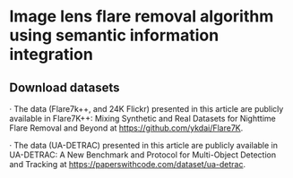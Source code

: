 # Image lens flare removal algorithm using semantic information integration
## Download datasets



· The data (Flare7k++, and 24K Flickr) presented in this article are publicly available in Flare7K++: Mixing Synthetic and Real Datasets for Nighttime Flare Removal and Beyond at https://github.com/ykdai/Flare7K.

· The data (UA-DETRAC) presented in this article are publicly available in UA-DETRAC: A New Benchmark and Protocol for Multi-Object Detection and Tracking at https://paperswithcode.com/dataset/ua-detrac.

